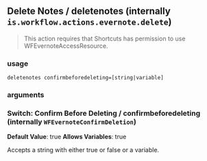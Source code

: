 
## Delete Notes / deletenotes (internally `is.workflow.actions.evernote.delete`)


> This action requires that Shortcuts has permission to use WFEvernoteAccessResource.

### usage
`deletenotes confirmbeforedeleting=[string|variable]`

### arguments
### Switch: Confirm Before Deleting / confirmbeforedeleting (internally `WFEvernoteConfirmDeletion`)
**Default Value**: true
**Allows Variables**: true


Accepts a string with either true or false
or a variable.
